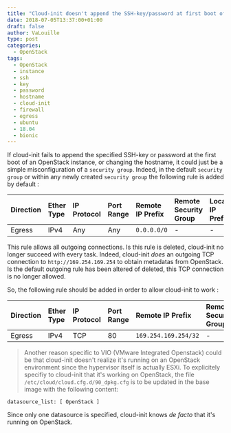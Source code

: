 ```yaml
---
title: "Cloud-init doesn't append the SSH-key/password at first boot of an instance"
date: 2018-07-05T13:37:00+01:00
draft: false
author: VaLouille
type: post
categories:
  - OpenStack
tags:
  - OpenStack
  - instance
  - ssh
  - key
  - password
  - hostname
  - cloud-init
  - firewall
  - egress
  - ubuntu
  - 18.04
  - bionic
---
```


If cloud-init fails to append the specified SSH-key or password at the first boot of an OpenStack instance, or changing the hostname, it could just be a simple misconfiguration of a `security group`. Indeed, in the default `security group` or within any newly created `security group` the following rule is added by default :

| Direction    | Ether Type  | IP Protocol  | Port Range |   Remote IP Prefix | Remote Security Group | Local IP Prefix |
| :----------- | :---------- |:------------ | :--------- | :----------------- | :-------------------- | :-------------- |
| Egress       | IPv4        | Any          | Any        | `0.0.0.0/0`        | -                     | -               |

This rule allows all outgoing connections. Is this rule is deleted, cloud-init no longer succeed with every task. Indeed, cloud-init *does* an outgoing TCP connection to `http://169.254.169.254` to obtain metadatas from OpenStack. Is the default outgoing rule has been altered of deleted, this TCP connection is no longer allowed.

So, the following rule should be added in order to allow cloud-init to work :

| Direction    | Ether Type  | IP Protocol  | Port Range |   Remote IP Prefix   | Remote Security Group | Local IP Prefix |
| :----------- | :---------- |:------------ | :--------- | :-----------------   | :-------------------- | :-------------- |
| Egress       | IPv4        | TCP          | 80         | `169.254.169.254/32` | -                     | -               |


> Another reason specific to VIO (VMware Integrated Openstack) could be that cloud-init doesn't realize it's running on an OpenStack environment since the hypervisor itself is actually ESXi. To explicitely specifiy to cloud-init that it's working on OpenStack, the file `/etc/cloud/cloud.cfg.d/90_dpkg.cfg` is to be updated in the base image with the following content: 
```
datasource_list: [ OpenStack ]
```
Since only one datasource is specified, cloud-init knows *de facto* that it's running on OpenStack.

